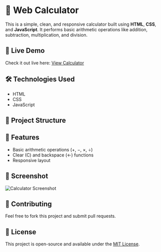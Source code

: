 # 🔢 Web Calculator

This is a simple, clean, and responsive calculator built using **HTML**, **CSS**, and **JavaScript**. It performs basic arithmetic operations like addition, subtraction, multiplication, and division. 

## 🚀 Live Demo

Check it out live here: [View Calculator](https://n-d-yogeshwar.github.io/CALCULATOR)

## 🛠️ Technologies Used

- HTML
- CSS
- JavaScript

## 📂 Project Structure


## 🧠 Features

- Basic arithmetic operations (+, −, ×, ÷)
- Clear (C) and backspace (←) functions
- Responsive layout

## 📸 Screenshot

![Calculator Screenshot](screenshotcalculator.png)

## 🤝 Contributing

Feel free to fork this project and submit pull requests.

## 📄 License

This project is open-source and available under the [MIT License](LICENSE).
